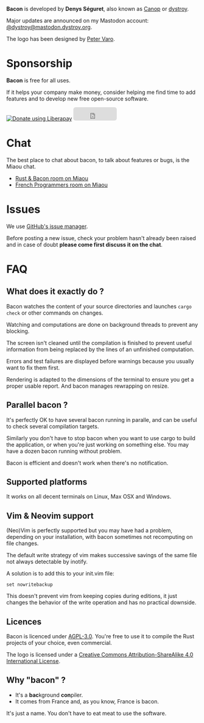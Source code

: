 
**Bacon** is developed by **Denys Séguret**, also known as [Canop](https://github.com/Canop) or [dystroy](https://dystroy.org).

Major updates are announced on my Mastodon account: [@dystroy@mastodon.dystroy.org](https://mastodon.dystroy.org/@dystroy).

The logo has been designed by [Peter Varo](https://petervaro.com).

# Sponsorship

**Bacon** is free for all uses.

If it helps your company make money, consider helping me find time to add features and to develop new free open-source software.

<div class=sponsorship>
<script src="https://liberapay.com/dystroy/widgets/button.js"></script>
<noscript><a href="https://liberapay.com/dystroy/donate"><img alt="Donate using Liberapay" src="https://liberapay.com/assets/widgets/donate.svg"></a></noscript>

<iframe src="https://github.com/sponsors/Canop/button" title="Sponsor Canop" height="35" width="114" style="border: 0; border-radius: 6px;"></iframe>
</div>

# Chat

The best place to chat about bacon, to talk about features or bugs, is the Miaou chat.

* [Rust & Bacon room on Miaou](https://miaou.dystroy.org/3490?rust)
* [French Programmers room on Miaou](https://miaou.dystroy.org/3)

# Issues

We use [GitHub's issue manager](https://github.com/Canop/bacon/issues).

Before posting a new issue, check your problem hasn't already been raised and in case of doubt **please come first discuss it on the chat**.

# FAQ

## What does it exactly do ?

Bacon watches the content of your source directories and launches `cargo check` or other commands on changes.

Watching and computations are done on background threads to prevent any blocking.

The screen isn't cleaned until the compilation is finished to prevent useful information from being replaced by the lines of an unfinished computation.

Errors and test failures are displayed before warnings because you usually want to fix them first.

Rendering is adapted to the dimensions of the terminal to ensure you get a proper usable report. And bacon manages rewrapping on resize.

## Parallel bacon ?

It's perfectly OK to have several bacon running in paralle, and can be useful to check several compilation targets.

Similarly you don't have to stop bacon when you want to use cargo to build the application, or when you're just working on something else. You may have a dozen bacon running without problem.

Bacon is efficient and doesn't work when there's no notification.

## Supported platforms

It works on all decent terminals on Linux, Max OSX and Windows.

## Vim & Neovim support

(Neo)Vim is perfectly supported but you may have had a problem, depending on your installation, with bacon sometimes not recomputing on file changes.

The default write strategy of vim makes successive savings of the same file not always detectable by inotify.

A solution is to add this to your init.vim file:

	set nowritebackup

This doesn't prevent vim from keeping copies during editions, it just changes the behavior of the write operation and has no practical downside.

## Licences

Bacon is licenced under [AGPL-3.0](https://www.gnu.org/licenses/agpl-3.0.en.html).
You're free to use it to compile the Rust projects of your choice, even commercial.

The logo is licensed under a [Creative Commons Attribution-ShareAlike 4.0 International License](https://creativecommons.org/licenses/by-sa/4.0).

## Why "bacon" ?

* It's a **bac**kground **con**piler.
* It comes from France and, as you know, France is bacon.

It's just a name. You don't have to eat meat to use the software.
